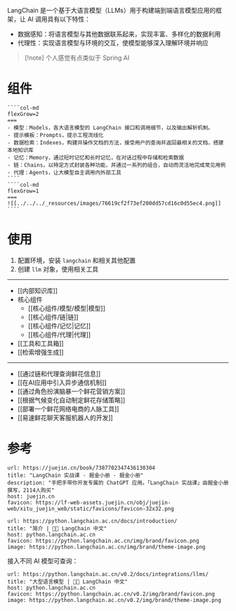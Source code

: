 LangChain 是一个基于大语言模型（LLMs）用于构建端到端语言模型应用的框架，让 AI 调用具有以下特性：

- 数据感知：将语言模型与其他数据联系起来，实现丰富、多样化的数据利用
- 代理性：实现语言模型与环境的交互，使模型能够深入理解环境并响应

> [!note] 个人感觉有点类似于 Spring AI
# 组件

`````col
````col-md
flexGrow=2
===
- 模型：Models，各大语言模型的 LangChain 接口和调用细节，以及输出解析机制。
- 提示模板：Prompts，提示工程流线化
- 数据检索：Indexes，构建并操作文档的方法，接受用户的查询并返回最相关的文档，搭建本地知识库
- 记忆：Memory，通过短时记忆和长时记忆，在对话过程中存储和检索数据
- 链：Chains，以特定方式封装各种功能，并通过一系列的组合，自动而灵活地完成常见用例
- 代理：Agents，让大模型自主调用内外部工具
````
````col-md
flexGrow=1
===
![[../../../_resources/images/76619cf2f73ef200dd57cd16c0d55ec4.png]]
````
`````
# 使用

1. 配置环境，安装 `langchain` 和相关其他配置
2. 创建 `llm` 对象，使用相关工具

---

- [[内部知识库]]
- 核心组件
	- [[核心组件/模型/模型|模型]]
	- [[核心组件/链|链]]
	- [[核心组件/记忆|记忆]]
	- [[核心组件/代理|代理]]
- [[工具和工具箱]]
- [[检索增强生成]]

---

- [[通过链和代理查询鲜花信息]]
- [[在AI应用中引入异步通信机制]]
- [[通过角色扮演脑暴一个鲜花营销方案]]
- [[根据气候变化自动制定鲜花存储策略]]
- [[部署一个鲜花网络电商的人脉工具]]
- [[易速鲜花聊天客服机器人的开发]]
# 参考

```cardlink
url: https://juejin.cn/book/7387702347436130304
title: "LangChain 实战课 - 掘金小册 - 掘金小册"
description: "手把手带你开发专属的 ChatGPT 应用。「LangChain 实战课」由掘金小册撰写，2114人购买"
host: juejin.cn
favicon: https://lf-web-assets.juejin.cn/obj/juejin-web/xitu_juejin_web/static/favicons/favicon-32x32.png
```

```cardlink
url: https://python.langchain.ac.cn/docs/introduction/
title: "简介 | 🦜️🔗 LangChain 中文"
host: python.langchain.ac.cn
favicon: https://python.langchain.ac.cn/img/brand/favicon.png
image: https://python.langchain.ac.cn/img/brand/theme-image.png
```

接入不同 AI 模型可查询：

```cardlink
url: https://python.langchain.ac.cn/v0.2/docs/integrations/llms/
title: "大型语言模型 | 🦜️🔗 LangChain 中文"
host: python.langchain.ac.cn
favicon: https://python.langchain.ac.cn/v0.2/img/brand/favicon.png
image: https://python.langchain.ac.cn/v0.2/img/brand/theme-image.png
```
